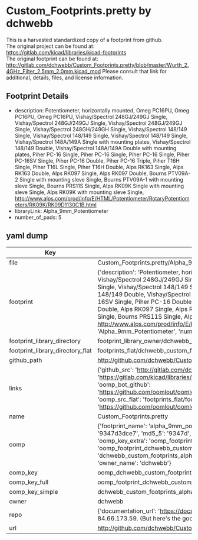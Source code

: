 # Custom_Footprints.pretty by dchwebb  
This is a harvested standardized copy of a footprint from github.  
The original project can be found at:  
https://gitlab.com/kicad/libraries/kicad-footprints  
The original footprint can be found at:
http://gitlab.com/dchwebb/Custom_Footprints.pretty/blob/master/Wurth_2.4GHz_Filter_2.5mm_2.0mm.kicad_mod
Please consult that link for additional, details, files, and license information.  
## Footprint Details
* description: Potentiometer, horizontally mounted, Omeg PC16PU, Omeg PC16PU, Omeg PC16PU, Vishay/Spectrol 248GJ/249GJ Single, Vishay/Spectrol 248GJ/249GJ Single, Vishay/Spectrol 248GJ/249GJ Single, Vishay/Spectrol 248GH/249GH Single, Vishay/Spectrol 148/149 Single, Vishay/Spectrol 148/149 Single, Vishay/Spectrol 148/149 Single, Vishay/Spectrol 148A/149A Single with mounting plates, Vishay/Spectrol 148/149 Double, Vishay/Spectrol 148A/149A Double with mounting plates, Piher PC-16 Single, Piher PC-16 Single, Piher PC-16 Single, Piher PC-16SV Single, Piher PC-16 Double, Piher PC-16 Triple, Piher T16H Single, Piher T16L Single, Piher T16H Double, Alps RK163 Single, Alps RK163 Double, Alps RK097 Single, Alps RK097 Double, Bourns PTV09A-2 Single with mounting sleve Single, Bourns PTV09A-1 with mounting sleve Single, Bourns PRS11S Single, Alps RK09K Single with mounting sleve Single, Alps RK09K with mounting sleve Single, http://www.alps.com/prod/info/E/HTML/Potentiometer/RotaryPotentiometers/RK09K/RK09D1130C1B.html  
* libraryLink: Alpha_9mm_Potentiometer  
* number_of_pads: 5  
## yaml dump  
| Key | Value |  
| --- | --- |  
| file | Custom_Footprints.pretty/Alpha_9mm_Potentiometer.kicad_mod |  
| footprint | {'description': 'Potentiometer, horizontally mounted, Omeg PC16PU, Omeg PC16PU, Omeg PC16PU, Vishay/Spectrol 248GJ/249GJ Single, Vishay/Spectrol 248GJ/249GJ Single, Vishay/Spectrol 248GJ/249GJ Single, Vishay/Spectrol 248GH/249GH Single, Vishay/Spectrol 148/149 Single, Vishay/Spectrol 148/149 Single, Vishay/Spectrol 148/149 Single, Vishay/Spectrol 148A/149A Single with mounting plates, Vishay/Spectrol 148/149 Double, Vishay/Spectrol 148A/149A Double with mounting plates, Piher PC-16 Single, Piher PC-16 Single, Piher PC-16 Single, Piher PC-16SV Single, Piher PC-16 Double, Piher PC-16 Triple, Piher T16H Single, Piher T16L Single, Piher T16H Double, Alps RK163 Single, Alps RK163 Double, Alps RK097 Single, Alps RK097 Double, Bourns PTV09A-2 Single with mounting sleve Single, Bourns PTV09A-1 with mounting sleve Single, Bourns PRS11S Single, Alps RK09K Single with mounting sleve Single, Alps RK09K with mounting sleve Single, http://www.alps.com/prod/info/E/HTML/Potentiometer/RotaryPotentiometers/RK09K/RK09D1130C1B.html', 'libraryLink': 'Alpha_9mm_Potentiometer', 'number_of_pads': 5} |  
| footprint_library_directory | footprint_library_owner/dchwebb_Custom_Footprints.pretty |  
| footprint_library_directory_flat | footprints_flat/dchwebb_custom_footprints_alpha_9mm_potentiometer/working |  
| github_path | http://github.com/dchwebb/Custom_Footprints.pretty/blob/master/Alpha_9mm_Potentiometer.kicad_mod |  
| links | {'github_src': 'http://gitlab.com/dchwebb/Custom_Footprints.pretty/blob/master/Wurth_2.4GHz_Filter_2.5mm_2.0mm.kicad_mod', 'github_src_repo': 'https://gitlab.com/kicad/libraries/kicad-footprints', 'oomp_bot': 'footprints/dchwebb_custom_footprints_alpha_9mm_potentiometer/working', 'oomp_bot_github': 'https://github.com/oomlout/oomlout_oomp_footprint_bot/tree/main/footprints/dchwebb_custom_footprints_alpha_9mm_potentiometer/working', 'oomp_src_flat': 'footprints_flat/footprints_flat/dchwebb_custom_footprints_alpha_9mm_potentiometer/working', 'oomp_src_flat_github': 'https://github.com/oomlout/oomlout_oomp_footprint_src/tree/main/footprints_flat/dchwebb_custom_footprints_alpha_9mm_potentiometer/working'} |  
| name | Custom_Footprints.pretty |  
| oomp | {'footprint_name': 'alpha_9mm_potentiometer', 'library_name': 'custom_footprints', 'md5': '9347d3dce7b22bdb45e21fa61ba099aa', 'md5_10': '9347d3dce7', 'md5_5': '9347d', 'md5_6': '9347d3', 'oomp_key': 'oomp_dchwebb_custom_footprints_alpha_9mm_potentiometer', 'oomp_key_extra': 'oomp_footprint_dchwebb_custom_footprints_alpha_9mm_potentiometer', 'oomp_key_full': 'oomp_footprint_dchwebb_custom_footprints_alpha_9mm_potentiometer_9347d3', 'oomp_key_simple': 'dchwebb_custom_footprints_alpha_9mm_potentiometer', 'original_filename': 'Custom_Footprints.pretty/Alpha_9mm_Potentiometer.kicad_mod', 'owner_name': 'dchwebb'} |  
| oomp_key | oomp_dchwebb_custom_footprints_alpha_9mm_potentiometer |  
| oomp_key_full | oomp_footprint_dchwebb_custom_footprints_alpha_9mm_potentiometer |  
| oomp_key_simple | dchwebb_custom_footprints_alpha_9mm_potentiometer |  
| owner | dchwebb |  
| repo | {'documentation_url': 'https://docs.github.com/rest/overview/resources-in-the-rest-api#rate-limiting', 'message': "API rate limit exceeded for 84.66.173.59. (But here's the good news: Authenticated requests get a higher rate limit. Check out the documentation for more details.)"} |  
| url | http://github.com/dchwebb/Custom_Footprints.pretty |  


